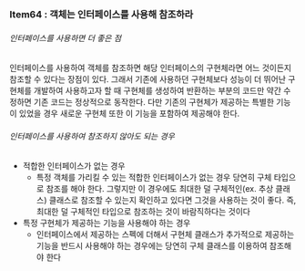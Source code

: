### Item64 : 객체는 인터페이스를 사용해 참조하라

###### 인터페이스를 사용하면 더 좋은 점
인터페이스를 사용하여 객체를 참조하면 해당 인터페이스의 구현체라면 어느 것이든지 참조할 수 있다는 장점이 있다. 그래서
기존에 사용하던 구현체보다 성능이 더 뛰어난 구현체를 개발하여 사용하고자 할 때 구현체를 생성하여 반환하는 부분의 코드만 약간 수정하면
기존 코드는 정상적으로 동작한다. 다만 기존의 구현체가 제공하는 특별한 기능이 있었을 경우 새로운 구현체 또한 이 기능을 포함하여 제공해야 한다.

###### 인터페이스를 사용하여 참조하지 않아도 되는 경우
- 적합한 인터페이스가 없는 경우
  - 특정 객체를 가리킬 수 있는 적합한 인터페이스가 없는 경우 당연히 구체 타입으로 참조를 해야 한다. 그렇지만 이 경우에도 최대한 덜 구체적인(ex. 추상 클래스) 클래스로 참조할 수 있는지
  확인하고 있다면 그것을 사용하는 것이 좋다. 즉, 최대한 덜 구체적인 타입으로 참조하는 것이 바람직하다는 것이다
- 특정 구현체가 제공하는 기능을 사용해야 하는 경우
  - 인터페이스에서 제공하는 스펙에 더해서 구현체 클래스가 추가적으로 제공하는 기능을 반드시 사용해야 하는 경우에는 당연히
  구체 클래스를 이용하여 참조해야 한다